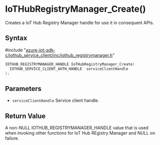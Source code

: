 # IoTHubRegistryManager_Create()

Creates a IoT Hub Registry Manager handle for use it in consequent APIs.

## Syntax

\#include "[azure-iot-sdk-c/iothub_service_client/inc/iothub_registrymanager.h](../iot-c-ref-iothub-registrymanager-h.md)"  
```C
IOTHUB_REGISTRYMANAGER_HANDLE IoTHubRegistryManager_Create(
  IOTHUB_SERVICE_CLIENT_AUTH_HANDLE  serviceClientHandle
);
```

## Parameters
* `serviceClientHandle` Service client handle.

## Return Value
A non-NULL IOTHUB_REGISTRYMANAGER_HANDLE value that is used when invoking other functions for IoT Hub REgistry Manager and NULL on failure.

